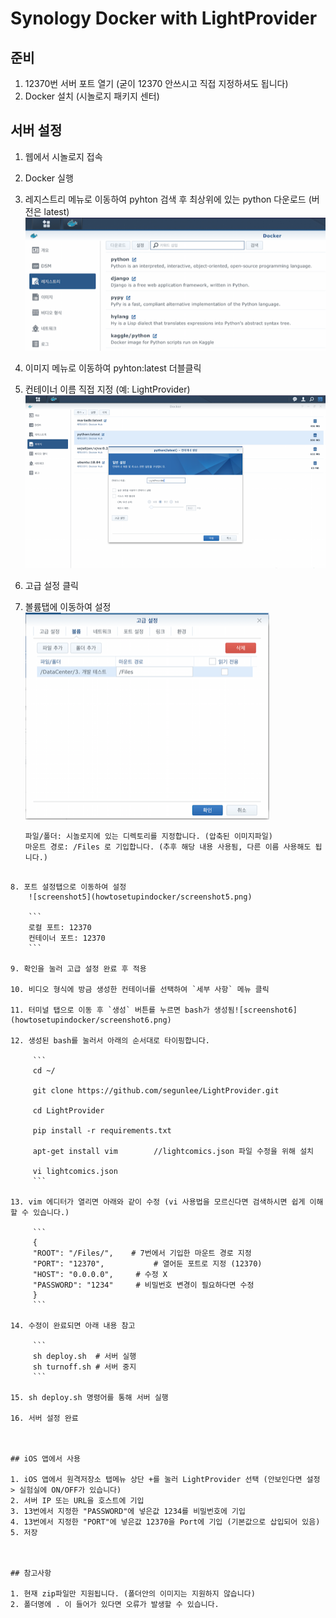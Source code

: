 # Synology Docker with LightProvider



## 준비

1. 12370번 서버 포트 열기 (굳이 12370 안쓰시고 직접 지정하셔도 됩니다)
2. Docker 설치 (시놀로지 패키지 센터)



## 서버 설정

1. 웹에서 시놀로지 접속

2. Docker 실행

3. 레지스트리 메뉴로 이동하여 pyhton 검색 후 최상위에 있는 python 다운로드 (버전은 latest)![screenshot2](howtosetupindocker/screenshot2.png)
   
4. 이미지 메뉴로 이동하여 pyhton:latest 더블클릭

5. 컨테이너 이름 직접 지정 (예: LightProvider)![screenshot3](howtosetupindocker/screenshot3.png)

6. 고급 설정 클릭

7. 볼륨탭에 이동하여 설정
   ![screenshot4](howtosetupindocker/screenshot4.png)
    
    ```
    파일/폴더: 시놀로지에 있는 디렉토리를 지정합니다. (압축된 이미지파일)
    마운트 경로: /Files 로 기입합니다. (추후 해당 내용 사용됨, 다른 이름 사용해도 됩니다.)
```
   
8. 포트 설정탭으로 이동하여 설정
    ![screenshot5](howtosetupindocker/screenshot5.png)

    ```
    로컬 포트: 12370
    컨테이너 포트: 12370
    ```

9. 확인을 눌러 고급 설정 완료 후 적용

10. 비디오 형식에 방금 생성한 컨테이너를 선택하여 `세부 사항` 메뉴 클릭

11. 터미널 탭으로 이동 후 `생성` 버튼를 누르면 bash가 생성됨![screenshot6](howtosetupindocker/screenshot6.png)

12. 생성된 bash를 눌러서 아래의 순서대로 타이핑합니다.

     ```
     cd ~/
     
     git clone https://github.com/segunlee/LightProvider.git
     
     cd LightProvider
     
     pip install -r requirements.txt
     
     apt-get install vim 		//lightcomics.json 파일 수정을 위해 설치
     
     vi lightcomics.json
     ```

13. vim 에디터가 열리면 아래와 같이 수정 (vi 사용법을 모르신다면 검색하시면 쉽게 이해할 수 있습니다.)

     ```
     {
     "ROOT": "/Files/",    # 7번에서 기입한 마운트 경로 지정
     "PORT": "12370",			# 열어둔 포트로 지정 (12370)
     "HOST": "0.0.0.0",		# 수정 X
     "PASSWORD": "1234"		# 비밀번호 변경이 필요하다면 수정
     }
     ```

14. 수정이 완료되면 아래 내용 참고

     ```
     sh deploy.sh  # 서버 실행
     sh turnoff.sh # 서버 중지
     ```

15. sh deploy.sh 명령어를 통해 서버 실행

16. 서버 설정 완료



## iOS 앱에서 사용

1. iOS 앱에서 원격저장소 탭메뉴 상단 +를 눌러 LightProvider 선택 (안보인다면 설정 > 실험실에 ON/OFF가 있습니다)
2. 서버 IP 또는 URL을 호스트에 기입
3. 13번에서 지정한 "PASSWORD"에 넣은값 1234를 비밀번호에 기입
4. 13번에서 지정한 "PORT"에 넣은값 12370을 Port에 기입 (기본값으로 삽입되어 있음)
5. 저장



## 참고사항

1. 현재 zip파일만 지원됩니다. (폴더안의 이미지는 지원하지 않습니다)
2. 폴더명에 . 이 들어가 있다면 오류가 발생할 수 있습니다.

